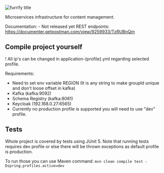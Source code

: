 ![furrify title](https://user-images.githubusercontent.com/33985207/118530150-9deac500-b744-11eb-9543-3da6be18316e.png)

Microservices infrastructure for content management.

Documentation: - Not released yet
REST endpoints: https://documenter.getpostman.com/view/9259933/TzRUBnQm

## Compile project yourself

! All ip's can be changed in application-{profile}.yml regarding selected profile.

Requirements:
- Need to set env variable REGION (It is any string to make groupId unique and don't loose offset in kafka)
- Kafka (kafka:9092)
- Schema Registry (kafka:8081)
- Keycloak (192.168.0.27:6565)
- Currently no production profile is supported you will need to use "dev" profile.

## Tests
Whole project is covered by tests using JUnit 5.
Note that running tests requires dev profile or else there will be thrown exceptions as default profile is production.

To run those you can use Maven command: `mvn clean compile test -Dspring.profiles.active=dev`
